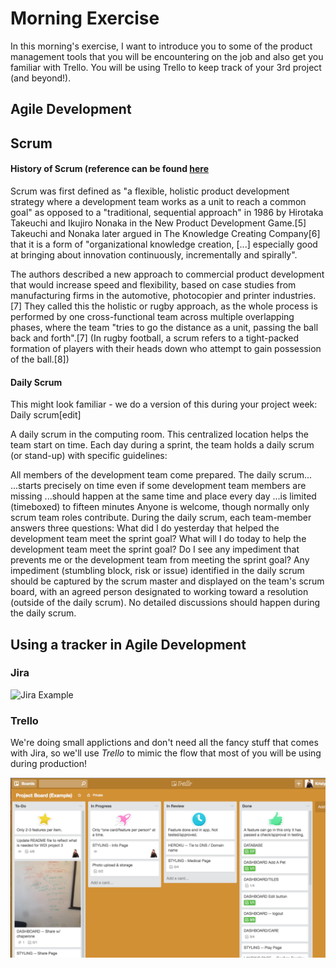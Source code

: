 # Morning Exercise

In this morning's exercise, I want to introduce you to some of the product management tools that you will be encountering on the job and also get you familiar with Trello. You will be using Trello to keep track of your 3rd project (and beyond!).

## Agile Development

## Scrum

#### History of Scrum (reference can be found [here](https://en.wikipedia.org/wiki/Scrum_(software_development) )

Scrum was first defined as "a flexible, holistic product development strategy where a development team works as a unit to reach a common goal" as opposed to a "traditional, sequential approach" in 1986 by Hirotaka Takeuchi and Ikujiro Nonaka in the New Product Development Game.[5] Takeuchi and Nonaka later argued in The Knowledge Creating Company[6] that it is a form of "organizational knowledge creation, [...] especially good at bringing about innovation continuously, incrementally and spirally".

The authors described a new approach to commercial product development that would increase speed and flexibility, based on case studies from manufacturing firms in the automotive, photocopier and printer industries.[7] They called this the holistic or rugby approach, as the whole process is performed by one cross-functional team across multiple overlapping phases, where the team "tries to go the distance as a unit, passing the ball back and forth".[7] (In rugby football, a scrum refers to a tight-packed formation of players with their heads down who attempt to gain possession of the ball.[8])

#### Daily Scrum

This might look familiar - we do a version of this during your project week:
Daily scrum[edit]

A daily scrum in the computing room. This centralized location helps the team start on time.
Each day during a sprint, the team holds a daily scrum (or stand-up) with specific guidelines:

All members of the development team come prepared. The daily scrum...
...starts precisely on time even if some development team members are missing
...should happen at the same time and place every day
...is limited (timeboxed) to fifteen minutes
Anyone is welcome, though normally only scrum team roles contribute.
During the daily scrum, each team-member answers three questions:
What did I do yesterday that helped the development team meet the sprint goal?
What will I do today to help the development team meet the sprint goal?
Do I see any impediment that prevents me or the development team from meeting the sprint goal?
Any impediment (stumbling block, risk or issue) identified in the daily scrum should be captured by the scrum master and displayed on the team's scrum board, with an agreed person designated to working toward a resolution (outside of the daily scrum). No detailed discussions should happen during the daily scrum.


## Using a tracker in Agile Development

### Jira

![Jira Example](http://www.sm-cloud.com/content/images/2014/Jun/jiraagile-02_whyja_1_flexibleplanning.png)

### Trello

We're doing small applictions and don't need all the fancy stuff that comes with Jira, so we'll use *Trello* to mimic the flow that most of you will be using during production!

![Trello Example](trello_example.png)


